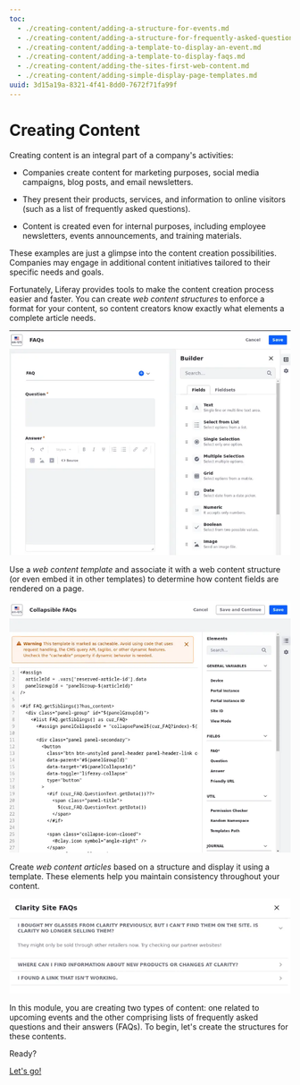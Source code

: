 ```yaml
---
toc:
  - ./creating-content/adding-a-structure-for-events.md
  - ./creating-content/adding-a-structure-for-frequently-asked-questions.md
  - ./creating-content/adding-a-template-to-display-an-event.md
  - ./creating-content/adding-a-template-to-display-faqs.md
  - ./creating-content/adding-the-sites-first-web-content.md
  - ./creating-content/adding-simple-display-page-templates.md
uuid: 3d15a19a-8321-4f41-8dd0-7672f71fa99f
---
```

# Creating Content

<!-- The time is now. It is time to write the intro. :-) -Rich -->

Creating content is an integral part of a company's activities:

  - Companies create content for marketing purposes, social media campaigns, blog posts, and email newsletters.

  - They present their products, services, and information to online visitors (such as a list of frequently asked questions).

  - Content is created even for internal purposes, including employee newsletters, events announcements, and training materials.

These examples are just a glimpse into the content creation possibilities. Companies may engage in additional content initiatives tailored to their specific needs and goals.

Fortunately, Liferay provides tools to make the content creation process easier and faster. You can create *web content structures* to enforce a format for your content, so content creators know exactly what elements a complete article needs.

![Create a content structure to enforce a format for your content articles.](./creating-content/images/01.png)

Use a *web content template* and associate it with a web content structure (or even embed it in other templates) to determine how content fields are rendered on a page.

![With a template, define how to render the structure you created on a page.](./creating-content/images/02.png)

Create *web content articles* based on a structure and display it using a template. These elements help you maintain consistency throughout your content.

![A web content article with a list of frequently asked questions and their answers.](./creating-content/images/03.png)

In this module, you are creating two types of content: one related to upcoming events and the other comprising lists of frequently asked questions and their answers (FAQs). To begin, let's create the structures for these contents.

Ready?

[Let's go!](./creating-content/adding-a-structure-for-events.md)
